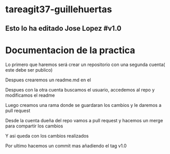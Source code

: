 # tareagit37-guillehuertas
Esto lo ha editado Jose Lopez
#v1.0
--------------------------------------------
# Documentacion de la practica
Lo primero que haremos será crear un repositorio con una segunda cuenta( este debe ser publico)

Despues crearemos un readme.md en el

Despues con la otra cuenta buscamos el usuario, accedemos al repo y modificamos el readme

Luego creamos una rama donde se guardaran los cambios y le daremos a pull request

Desde la cuenta dueña del repo vamos a pull request y hacemos un merge para compartir los cambios

Y asi queda con los cambios realizados

Por ultimo hacemos un commit mas añadiendo el tag v1.0

